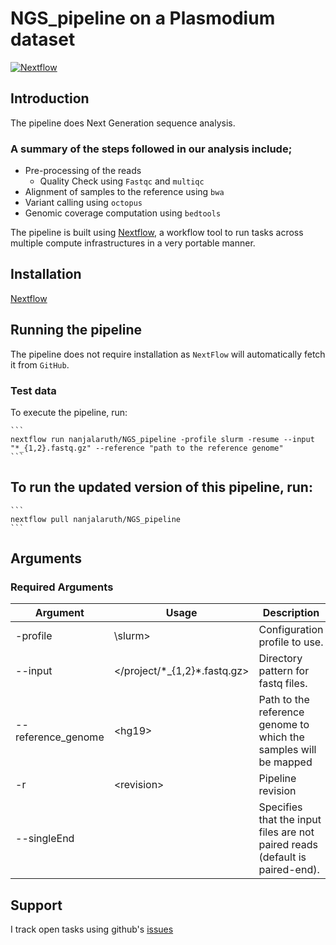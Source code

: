 # NGS_pipeline on a Plasmodium dataset

[![Nextflow](https://img.shields.io/badge/nextflow-%E2%89%A520.04.0-brightgreen.svg)](https://www.nextflow.io/)

## Introduction

The pipeline does Next Generation sequence analysis.

### A summary of the steps followed in our analysis include; 

- Pre-processing of the reads
  - Quality Check using `Fastqc` and `multiqc`
- Alignment of samples to the reference using `bwa`
- Variant calling using `octopus`
- Genomic coverage computation using `bedtools`

The pipeline is built using [Nextflow](https://www.nextflow.io), a workflow tool to run tasks across multiple compute infrastructures in a very portable manner. 

## Installation 
[Nextflow](https://www.nextflow.io/docs/latest/getstarted.html)

## Running the pipeline
The pipeline does not require installation as `NextFlow` will automatically fetch it from `GitHub`.

### Test data
To execute the pipeline, run:

    ```
    nextflow run nanjalaruth/NGS_pipeline -profile slurm -resume --input "*_{1,2}.fastq.gz" --reference "path to the reference genome"
    ```
## To run the updated version of this pipeline, run:

    ```
    nextflow pull nanjalaruth/NGS_pipeline
    ```
    
## Arguments

### Required Arguments
| Argument  | Usage                            | Description                                                          |
|-----------|----------------------------------|----------------------------------------------------------------------|
| -profile  | \slurm\>                    | Configuration profile to use.                                       |
| --input  | \</project/\*\_{1,2}\*.fastq.gz\> | Directory pattern for fastq files.                                   |
| --reference_genome    | \<hg19\>              | Path to the reference genome to which the samples will be mapped |
| -r    | \<revision\>  | Pipeline revision     |
| --singleEnd  |             | Specifies that the input files are not paired reads (default is paired-end). |

## Support
I track open tasks using github's [issues](https://github.com/nanjalaruth/HLA-typing/issues)
